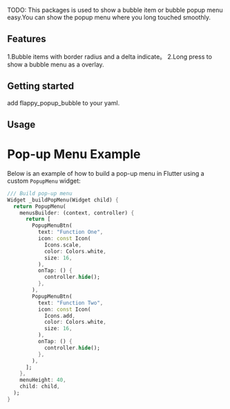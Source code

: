 TODO: This packages is used to show a bubble item or bubble popup menu easy.You can show the popup menu where you long touched smoothly.

## Features

1.Bubble items with border radius and a delta indicate。
2.Long press to show a bubble menu as a overlay.

## Getting started

add flappy_popup_bubble to your yaml.

## Usage

# Pop-up Menu Example

Below is an example of how to build a pop-up menu in Flutter using a custom `PopupMenu` widget:

```dart
/// Build pop-up menu
Widget _buildPopMenu(Widget child) {
  return PopupMenu(
    menusBuilder: (context, controller) {
      return [
        PopupMenuBtn(
          text: "Function One",
          icon: const Icon(
            Icons.scale,
            color: Colors.white,
            size: 16,
          ),
          onTap: () {
            controller.hide();
          },
        ),
        PopupMenuBtn(
          text: "Function Two",
          icon: const Icon(
            Icons.add,
            color: Colors.white,
            size: 16,
          ),
          onTap: () {
            controller.hide();
          },
        ),
      ];
    },
    menuHeight: 40,
    child: child,
  );
}



